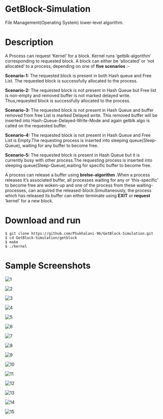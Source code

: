 # GetBlock-Simulation
File Management(Operating System) lower-level algorithm.

# Description
A Process can request ‘Kernel’ for a block. Kernel runs ‘getblk-algorithm’ corresponding to	requested block. A block can
either be ‘allocated’ or ‘not allocated’ to a process, depending on one of **five scenarios** :-
<p align="justify">
	
**Scenario-1:**   The requested block is present in both Hash queue and Free List. The requested block is successfully 
				  allocated to the process.
	
**Scenario-2:**   The requested block is not present in Hash Queue but Free list is non-empty and removed buffer is not
				  marked delayed write. Thus,requested block is successfully allocated to the process.
					
**Scenario-3:**   The requested block is not present in Hash Queue and buffer removed from free List is marked Delayed 
				  write. This removed buffer will be inserted into Hash-Queue-Delayed-Write-Mode and again getblk algo
				  is called on the requested buffer.
					
**Scenario-4:**   The requested block is not present in Hash Queue and Free List is Empty.The requesting process is inserted 				   into sleeping queue(Sleep-Queue), waiting for any buffer to become free.
					
**Scenario-5:**   The requested block is present in Hash Queue but it is currently busy with other process.The requesting 
				  process is inserted into sleeping queue(Sleep-Queue),waiting for specific buffer to become free.
					
A process can release a buffer using **brelse-algorithm** .When a process releases it’s associated buffer, all processes 
waiting for any or ‘this-specific’ to become free are woken-up and one of the process from these waiting-processes, can 
acquired the released-block.Simultaneously, the process which has released its buffer can either terminate using **EXIT** 
or **request** ‘kernel’ for a new block.
</p>

# Download and run
	$ git clone https://github.com/PSukhalani-96/GetBlock-Simulation.git
	$ cd GetBlock-Simulation/getblock
	$ make
	$ ./kernel
	
# Sample Screenshots
![1](https://user-images.githubusercontent.com/50991324/60758883-202edc00-a03a-11e9-885c-dc87780ece66.png)

![2](https://user-images.githubusercontent.com/50991324/60758897-70a63980-a03a-11e9-8dd1-d3883e496351.png)

![3](https://user-images.githubusercontent.com/50991324/60758908-929fbc00-a03a-11e9-9aa0-1ed893996558.png)

![4](https://user-images.githubusercontent.com/50991324/60758909-959aac80-a03a-11e9-923d-e12fadbdc977.png)

![5](https://user-images.githubusercontent.com/50991324/60758912-992e3380-a03a-11e9-8eb7-dbbfa7721a4b.png)

![6](https://user-images.githubusercontent.com/50991324/60758913-9c292400-a03a-11e9-8162-bb69fd5c1cf8.png)

![7](https://user-images.githubusercontent.com/50991324/60758914-9df2e780-a03a-11e9-97f4-6ea5ffe544d7.png)

![8](https://user-images.githubusercontent.com/50991324/60758915-9e8b7e00-a03a-11e9-8610-15cdad98c928.png)

![9](https://user-images.githubusercontent.com/50991324/60758917-a1866e80-a03a-11e9-852b-c056360fc654.png)

![10](https://user-images.githubusercontent.com/50991324/60758918-a2b79b80-a03a-11e9-8213-7685209bf596.png)

![11](https://user-images.githubusercontent.com/50991324/60758920-a6e3b900-a03a-11e9-94ae-b6367c8fd3f8.png)

![12](https://user-images.githubusercontent.com/50991324/60758921-a6e3b900-a03a-11e9-809e-acddac8d5f88.png)

![13](https://user-images.githubusercontent.com/50991324/60758922-a8ad7c80-a03a-11e9-8506-5b77547b7cbd.png)

![14](https://user-images.githubusercontent.com/50991324/60758924-aba86d00-a03a-11e9-9323-66787b6d2fb7.png)

![15](https://user-images.githubusercontent.com/50991324/60758927-b105b780-a03a-11e9-8a62-fe1183cece56.png)
